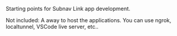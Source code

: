 Starting points for Subnav Link app development.

Not included:
A away to host the applications.  You can use ngrok, localtunnel, VSCode live server, etc..